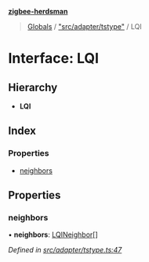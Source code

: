 **[zigbee-herdsman](../README.md)**

> [Globals](../README.md) / ["src/adapter/tstype"](../modules/_src_adapter_tstype_.md) / LQI

# Interface: LQI

## Hierarchy

* **LQI**

## Index

### Properties

* [neighbors](_src_adapter_tstype_.lqi.md#neighbors)

## Properties

### neighbors

•  **neighbors**: [LQINeighbor](_src_adapter_tstype_.lqineighbor.md)[]

*Defined in [src/adapter/tstype.ts:47](https://github.com/Koenkk/zigbee-herdsman/blob/master/src/src/adapter/tstype.ts#L47)*
